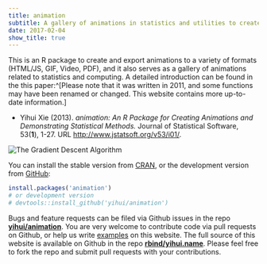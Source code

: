 ```yaml
---
title: animation
subtitle: A gallery of animations in statistics and utilities to create animations
date: 2017-02-04
show_title: true
---
```


This is an R package to create and export animations to a variety of formats (HTML/JS, GIF, Video, PDF), and it also serves as a gallery of animations related to statistics and computing. A detailed introduction can be found in the this paper:^[Please note that it was written in 2011, and some functions may have been renamed or changed. This website contains more up-to-date information.]

- Yihui Xie (2013). _animation: An R Package for Creating Animations and Demonstrating Statistical Methods._ Journal of Statistical Software, 53(**1**), 1-27. URL http://www.jstatsoft.org/v53/i01/.

![The Gradient Descent Algorithm](https://assets.yihui.name/figures/animation/example/grad-desc/demo-a-.gif)

You can install the stable version from [CRAN](https://cran.rstudio.com/package=animation), or the development version from [GitHub](https://github.com/yihui/animation):

```r
install.packages('animation')
# or development version
# devtools::install_github('yihui/animation')
```

Bugs and feature requests can be filed via Github issues in the repo [**yihui/animation**](https://github.com/yihui/animation/issues). You are very welcome to contribute code via pull requests on Github, or help us write [examples](examples/) on this website. The full source of this website is available on Github in the repo [**rbind/yihui.name**](https://github.com/rbind/yihui.name). Please feel free to fork the repo and submit pull requests with your contributions.
